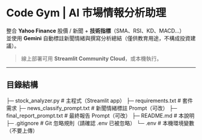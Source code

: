 # Code Gym | AI 市場情報分析助理

整合 **Yahoo Finance** 股價 / 新聞 + **技術指標**（SMA、RSI、KD、MACD…）  
並使用 **Gemini** 自動標註新聞情緒與撰寫分析總結（僅供教育用途，不構成投資建議）。

> 線上部署可用 **Streamlit Community Cloud**，或本機執行。

---

## 目錄結構

├─ stock_analyzer.py # 主程式（Streamlit app）
├─ requirements.txt # 套件需求
├─ news_classify_prompt.txt # 新聞情緒標註 Prompt（可改）
├─ final_report_prompt.txt # 最終報告 Prompt（可改）
├─ README.md # 本說明
├─ .gitignore # Git 忽略規則（請確認 .env 已被忽略）
└─ .env # 本機環境變數（不要上傳）